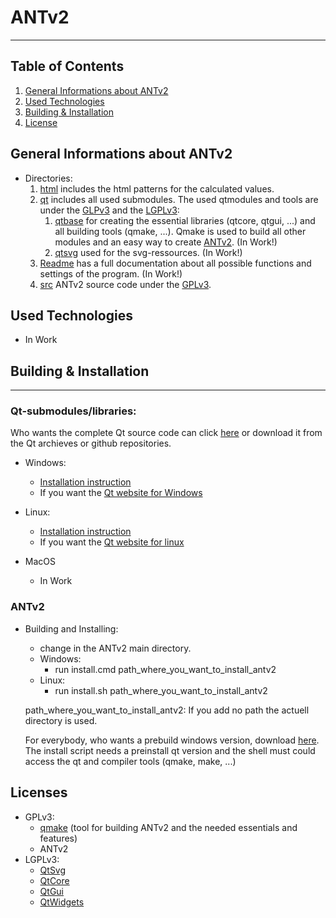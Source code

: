 # ANTv2
***
## Table of Contents
1. [General Informations about ANTv2](#general-informations)
2. [Used Technologies](#used-technologies)
3. [Building & Installation](#building-&-installation)
4. [License](#license)

## General Informations about ANTv2
* Directories:
    1. [html](html) includes the html patterns for the calculated values.
    2. [qt](qt) includes all used submodules. The used qtmodules and tools are under the [GLPv3](COPYING) and the [LGPLv3](COPYING.LESSER):
        1. [qtbase]() for creating the essential libraries (qtcore, qtgui, ...) and all building tools (qmake, ...). Qmake is used to build all other modules and an easy way to create [ANTv2](#build-instruction). (In Work!)
        2. [qtsvg](qt/5.12.2/submodules/qtsvg-everywhere-src-5.12.2/) used for the svg-ressources. (In Work!)
    3. [Readme](Readme) has a full documentation about all possible functions and settings of the program. (In Work!)
    4. [src](src) ANTv2 source code under the [GPLv3](LICENSE).

## Used Technologies
* In Work

## Building & Installation
***
### Qt-submodules/libraries:
Who wants the complete Qt source code can click [here]() or download it from the Qt archieves or github repositories.
* Windows:
    * [Installation instruction](qt/INSTALL_WIN.md)
    * If you want the [Qt website for Windows](https://doc.qt.io/qt-5/windows-building.html)

* Linux:
    * [Installation instruction](qt/INSTALL_LINUX.md)
    * If you want the [Qt website for linux](https://doc.qt.io/qt-5/linux-building.html)

* MacOS
    * In Work

### ANTv2
* Building and Installing:
    * change in the ANTv2 main directory.
    * Windows:
        * run install.cmd path_where_you_want_to_install_antv2 
    * Linux:
        * run install.sh path_where_you_want_to_install_antv2

    path_where_you_want_to_install_antv2:   If you add no path the actuell directory is used.

    For everybody, who wants a prebuild windows version, download [here](https://github.com/hrafnass/Game).
    The install script needs a preinstall qt version and the shell must could access the qt and compiler tools (qmake, make, ...)

## Licenses
* GPLv3:
    * [qmake](qt/5.12.2/submodules/qtbase-everywhere-src-5.12.2/qmake/) (tool for building ANTv2 and the needed essentials and features)
    * ANTv2
* LGPLv3:
    * [QtSvg](qt/5.12.2/submodules/qtsvg-everywhere-src-5.12.2/)
    * [QtCore](qt/5.12.2/submodules/qtbase-everywhere-src-5.12.2/)
    * [QtGui](qt/5.12.2/submodules/qtbase-everywhere-src-5.12.2/)
    * [QtWidgets](qt/5.12.2/submodules/qtbase-everywhere-src-5.12.2/)
